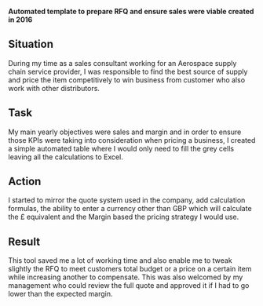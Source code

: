 **Automated template to prepare RFQ and ensure sales were viable created in 2016** 

## Situation
During my time as a sales consultant working for an Aerospace supply chain service provider, I was responsible to find the best source of supply and price the item competitively to win business from customer who also work with other distributors. 

## Task
My main yearly objectives were sales and margin and in order to ensure those KPIs were taking into consideration when pricing a business, I created a simple automated table where I would only need to fill the grey cells leaving all the calculations to Excel.

## Action
I started to mirror the quote system used in the company, add calculation formulas, the ability to enter a currency other than GBP which will calculate the £ equivalent and the Margin based the pricing strategy I would use. 

## Result
This tool saved me a lot of working time and also enable me to tweak slightly the RFQ to meet customers total budget or a price on a certain item while increasing another to compensate. This was also welcomed by my management who could review the full quote and approved it if I had to go lower than the expected margin.
